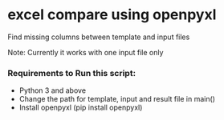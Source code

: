 # excel compare using openpyxl

Find missing columns between template and input files

Note: Currently it works with one input file only

### Requirements to Run this script:
- Python 3 and above 
- Change the path for template, input and result file in main()
- Install openpyxl (pip install openpyxl)
